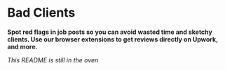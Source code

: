 # Bad Clients

**Spot red flags in job posts so you can avoid wasted time and sketchy clients. Use our browser extensions to get reviews directly on Upwork, and more.**

_This README is still in the oven_
